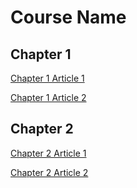 # Course Name

## Chapter 1
[Chapter 1 Article 1](./chapter-1/chapter-1-article-1)

[Chapter 1 Article 2](./chapter-1/chapter-1-article-2)

## Chapter 2
[Chapter 2 Article 1](./chapter-2/chapter-2-article-1)

[Chapter 2 Article 2](./chapter-2/chapter-2-article-2)
